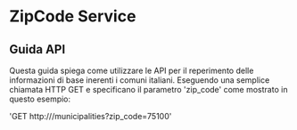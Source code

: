 # ZipCode Service 
## Guida API
        
Questa guida spiega come utilizzare le API per il reperimento delle informazioni di base inerenti i comuni italiani.
Eseguendo una semplice chiamata HTTP GET e specificano il parametro 'zip_code' come mostrato in questo esempio:

'GET http://<?=$host;?>/municipalities?zip_code=75100'                    
